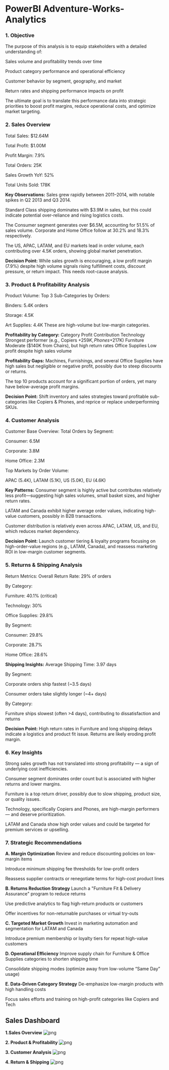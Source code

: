 # PowerBI Adventure-Works-Analytics

### 1. **Objective**

The purpose of this analysis is to equip stakeholders with a detailed understanding of:

Sales volume and profitability trends over time

Product category performance and operational efficiency

Customer behavior by segment, geography, and market

Return rates and shipping performance impacts on profit

The ultimate goal is to translate this performance data into strategic priorities to boost profit margins, reduce operational costs, and optimize market targeting.


### 2. **Sales Overview**

Total Sales: $12.64M

Total Profit: $1.00M

Profit Margin: 7.9%

Total Orders: 25K

Sales Growth YoY: 52%

Total Units Sold: 178K

**Key Observations:**
Sales grew rapidly between 2011–2014, with notable spikes in Q2 2013 and Q3 2014.

Standard Class shipping dominates with $3.9M in sales, but this could indicate potential over-reliance and rising logistics costs.

The Consumer segment generates over $6.5M, accounting for 51.5% of sales volume. Corporate and Home Office follow at 30.2% and 18.3% respectively.

The US, APAC, LATAM, and EU markets lead in order volume, each contributing over 4.5K orders, showing global market penetration.

**Decision Point:**
While sales growth is encouraging, a low profit margin (7.9%) despite high volume signals rising fulfillment costs, discount pressure, or return impact. This needs root-cause analysis.



### 3. **Product & Profitability Analysis**

Product Volume:
Top 3 Sub-Categories by Orders:

Binders: 5.4K orders

Storage: 4.5K

Art Supplies: 4.4K
These are high-volume but low-margin categories.

**Profitability by Category:**
Category	Profit Contribution
Technology	Strongest performer (e.g., Copiers +$259K, Phones +$217K)
Furniture	Moderate ($140K from Chairs), but high return rates
Office Supplies	Low profit despite high sales volume

**Profitability Gaps:**
Machines, Furnishings, and several Office Supplies have high sales but negligible or negative profit, possibly due to steep discounts or returns.

The top 10 products account for a significant portion of orders, yet many have below-average profit margins.

**Decision Point:**
Shift inventory and sales strategies toward profitable sub-categories like Copiers & Phones, and reprice or replace underperforming SKUs.



### 4. **Customer Analysis**

Customer Base Overview:
Total Orders by Segment:

Consumer: 6.5M

Corporate: 3.8M

Home Office: 2.3M

Top Markets by Order Volume:

APAC (5.4K), LATAM (5.1K), US (5.0K), EU (4.6K)

**Key Patterns:**
Consumer segment is highly active but contributes relatively less profit—suggesting high sales volumes, small basket sizes, and higher return rates.

LATAM and Canada exhibit higher average order values, indicating high-value customers, possibly in B2B transactions.

Customer distribution is relatively even across APAC, LATAM, US, and EU, which reduces market dependency.

**Decision Point:**
Launch customer tiering & loyalty programs focusing on high-order-value regions (e.g., LATAM, Canada), and reassess marketing ROI in low-margin customer segments.



### 5. **Returns & Shipping Analysis**

Return Metrics:
Overall Return Rate: 29% of orders

By Category:

Furniture: 40.1% (critical)

Technology: 30%

Office Supplies: 29.8%

By Segment:

Consumer: 29.8%

Corporate: 28.7%

Home Office: 28.6%

**Shipping Insights:**
Average Shipping Time: 3.97 days

By Segment:

Corporate orders ship fastest (~3.5 days)

Consumer orders take slightly longer (~4+ days)

By Category:

Furniture ships slowest (often >4 days), contributing to dissatisfaction and returns

**Decision Point:**
High return rates in Furniture and long shipping delays indicate a logistics and product fit issue. Returns are likely eroding profit margin.


### 6. **Key Insights**

Strong sales growth has not translated into strong profitability — a sign of underlying cost inefficiencies.

Consumer segment dominates order count but is associated with higher returns and lower margins.

Furniture is a top return driver, possibly due to slow shipping, product size, or quality issues.

Technology, specifically Copiers and Phones, are high-margin performers — and deserve prioritization.

LATAM and Canada show high order values and could be targeted for premium services or upselling.


### 7. **Strategic Recommendations**
**A. Margin Optimization**
Review and reduce discounting policies on low-margin items

Introduce minimum shipping fee thresholds for low-profit orders

Reassess supplier contracts or renegotiate terms for high-cost product lines

**B. Returns Reduction Strategy**
Launch a "Furniture Fit & Delivery Assurance" program to reduce returns

Use predictive analytics to flag high-return products or customers

Offer incentives for non-returnable purchases or virtual try-outs

**C. Targeted Market Growth**
Invest in marketing automation and segmentation for LATAM and Canada

Introduce premium membership or loyalty tiers for repeat high-value customers

**D. Operational Efficiency**
Improve supply chain for Furniture & Office Supplies categories to shorten shipping time

Consolidate shipping modes (optimize away from low-volume “Same Day” usage)

**E. Data-Driven Category Strategy**
De-emphasize low-margin products with high handling costs

Focus sales efforts and training on high-profit categories like Copiers and Tech



## Sales Dashboard

**1.Sales Overview**
![png](https://github.com/caseytientruong/PowerBI-Adventure-Works-Analytics/blob/main/Overview.png)


**2. Product & Profitability**
![png](https://github.com/caseytientruong/PowerBI-Adventure-Works-Analytics/blob/main/Product.png)


**3. Customer Analysis**
![png](https://github.com/caseytientruong/PowerBI-Adventure-Works-Analytics/blob/main/Customer.png)


**4. Return & Shipping**
![png](https://github.com/caseytientruong/PowerBI-Adventure-Works-Analytics/blob/main/Return.png)

